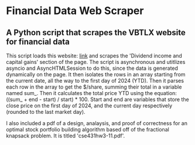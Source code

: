 # Financial Data Web Scraper

## A Python script that scrapes the VBTLX website for financial data

This script loads this website: [link](https://investor.vanguard.com/investment-products/mutual-funds/profile/vbtlx#distributions) and scrapes the 'Dividend income and capital gains' section of the page. The script is asynchronous and utitlizes asyncio and AsyncHTMLSession to do this, since the data is generated dynamically on the page. It then isolates the rows in an array starting from the current date, all the way to the first day of 2024 (YTD). Then it parses each row in the array to get the $/share, summing their total in a variable named sum_. Then it calculates the total price YTD using the equation: ((sum_ + end - start) / start) * 100. Start and end are variables that store the close price on the first day of 2024, and the current day respectively (rounded to the last market day).

I also included a pdf of a design, analaysis, and proof of correctness for an optimal stock portfolio building algorithm based off of the fractional knapsack problem. It is titled 'cse431hw3-11.pdf'.
